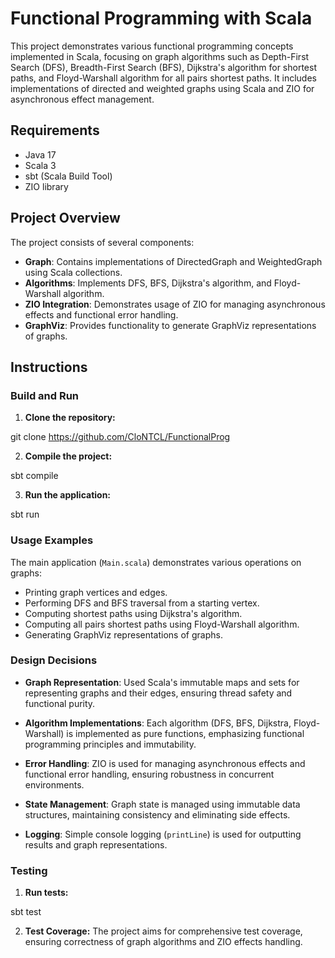 # Functional Programming with Scala

This project demonstrates various functional programming concepts implemented in Scala, focusing on graph algorithms such as Depth-First Search (DFS), Breadth-First Search (BFS), Dijkstra's algorithm for shortest paths, and Floyd-Warshall algorithm for all pairs shortest paths. It includes implementations of directed and weighted graphs using Scala and ZIO for asynchronous effect management.

## Requirements

- Java 17
- Scala 3
- sbt (Scala Build Tool)
- ZIO library

## Project Overview

The project consists of several components:

- **Graph**: Contains implementations of DirectedGraph and WeightedGraph using Scala collections.
- **Algorithms**: Implements DFS, BFS, Dijkstra's algorithm, and Floyd-Warshall algorithm.
- **ZIO Integration**: Demonstrates usage of ZIO for managing asynchronous effects and functional error handling.
- **GraphViz**: Provides functionality to generate GraphViz representations of graphs.

## Instructions

### Build and Run

1. **Clone the repository:**

git clone https://github.com/CloNTCL/FunctionalProg


2. **Compile the project:**

sbt compile


3. **Run the application:**

sbt run


### Usage Examples

The main application (`Main.scala`) demonstrates various operations on graphs:

- Printing graph vertices and edges.
- Performing DFS and BFS traversal from a starting vertex.
- Computing shortest paths using Dijkstra's algorithm.
- Computing all pairs shortest paths using Floyd-Warshall algorithm.
- Generating GraphViz representations of graphs.

### Design Decisions

- **Graph Representation**: Used Scala's immutable maps and sets for representing graphs and their edges, ensuring thread safety and functional purity.

- **Algorithm Implementations**: Each algorithm (DFS, BFS, Dijkstra, Floyd-Warshall) is implemented as pure functions, emphasizing functional programming principles and immutability.

- **Error Handling**: ZIO is used for managing asynchronous effects and functional error handling, ensuring robustness in concurrent environments.

- **State Management**: Graph state is managed using immutable data structures, maintaining consistency and eliminating side effects.

- **Logging**: Simple console logging (`printLine`) is used for outputting results and graph representations.

### Testing

1. **Run tests:**

sbt test

2. **Test Coverage:**
The project aims for comprehensive test coverage, ensuring correctness of graph algorithms and ZIO effects handling.